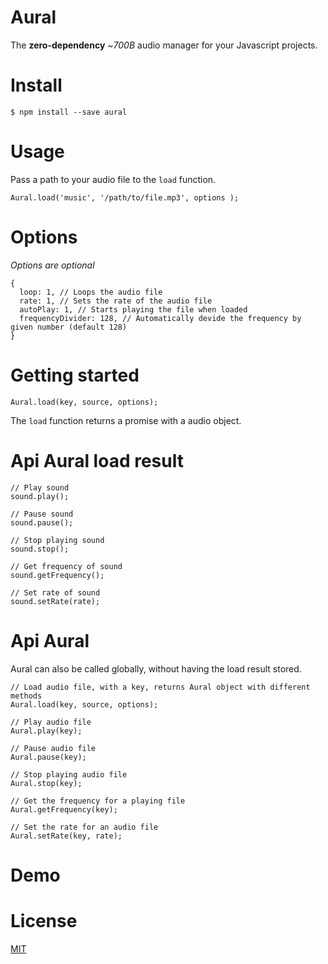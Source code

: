 # Aural

The __zero-dependency__ ~_700B_ audio manager for your Javascript projects.

# Install

```
$ npm install --save aural
```

# Usage

Pass a path to your audio file to the `load` function.

```
Aural.load('music', '/path/to/file.mp3', options );
```

# Options

_Options are optional_

```
{
  loop: 1, // Loops the audio file
  rate: 1, // Sets the rate of the audio file
  autoPlay: 1, // Starts playing the file when loaded
  frequencyDivider: 128, // Automatically devide the frequency by given number (default 128)
}
```

# Getting started
`Aural.load(key, source, options);`

The `load` function returns a promise with a audio object.

# Api Aural load result
```
// Play sound
sound.play();

// Pause sound
sound.pause();

// Stop playing sound
sound.stop();

// Get frequency of sound
sound.getFrequency();

// Set rate of sound
sound.setRate(rate);
```

# Api Aural

Aural can also be called globally, without having the load result stored.

```
// Load audio file, with a key, returns Aural object with different methods
Aural.load(key, source, options);

// Play audio file
Aural.play(key);

// Pause audio file
Aural.pause(key);

// Stop playing audio file
Aural.stop(key);

// Get the frequency for a playing file
Aural.getFrequency(key);

// Set the rate for an audio file
Aural.setRate(key, rate);
```

# Demo


# License

[MIT](https://oss.ninja/mit/mjanssen/)
